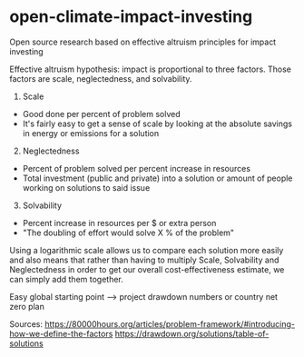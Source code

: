 # open-climate-impact-investing
Open source research based on effective altruism principles for impact investing

Effective altruism hypothesis: impact is proportional to three factors. Those factors are scale, neglectedness, and solvability.
1. Scale
- Good done per percent of problem solved
- It's fairly easy to get a sense of scale by looking at the absolute savings in energy or emissions for a solution
2. Neglectedness
- Percent of problem solved per percent increase in resources
- Total investment (public and private) into a solution or amount of people working on solutions to said issue
3. Solvability
- Percent increase in resources per $ or extra person
- "The doubling of effort would solve X % of the problem"

Using a logarithmic scale allows us to compare each solution more easily and also means that rather than having to multiply Scale, Solvability and Neglectedness in order to get our overall cost-effectiveness estimate, we can simply add them together. 

Easy global starting point --> project drawdown numbers or country net zero plan

Sources:
https://80000hours.org/articles/problem-framework/#introducing-how-we-define-the-factors
https://drawdown.org/solutions/table-of-solutions
